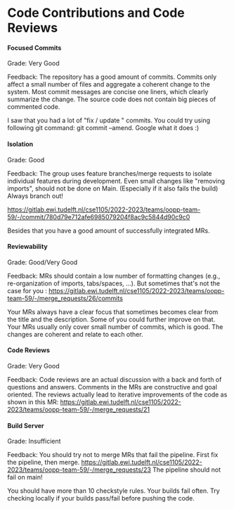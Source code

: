 # Code Contributions and Code Reviews

#### Focused Commits

Grade: Very Good

Feedback: The repository has a good amount of commits. 
Commits only affect a small number of files and aggregate a coherent change to the system.
Most commit messages are concise one liners, which clearly summarize the change.
The source code does not contain big pieces of commented code. 

I saw that you had a lot of "fix / update " commits. You could try using following git command:
git commit –amend.
Google what it does :)


#### Isolation

Grade: Good

Feedback: The group uses feature branches/merge requests to isolate individual features during development.
Even small changes like "removing imports", should not be done on Main. (Especially if it also fails the build) 
Always branch out!

https://gitlab.ewi.tudelft.nl/cse1105/2022-2023/teams/oopp-team-59/-/commit/780d79e712afe6985079204f8ac9c5844d90c9c0

Besides that you have a good amount of successfully integrated MRs. 

#### Reviewability

Grade: Good/Very Good

Feedback: MRs should contain a low number of formatting changes (e.g., re-organization of imports, tabs/spaces, ...). 
But sometimes that's not the case for you : https://gitlab.ewi.tudelft.nl/cse1105/2022-2023/teams/oopp-team-59/-/merge_requests/26/commits

Your MRs always have a clear focus that sometimes becomes clear from the title and the description. Some of you could further improve on that. 
Your MRs usually only cover small number of commits, which is good.
The changes are coherent and relate to each other.

#### Code Reviews

Grade: Very Good

Feedback: Code reviews are an actual discussion with a back and forth of questions and answers. 
Comments in the MRs are constructive and goal oriented.
The reviews actually lead to iterative improvements of the code as shown in this MR: 
https://gitlab.ewi.tudelft.nl/cse1105/2022-2023/teams/oopp-team-59/-/merge_requests/21

#### Build Server

Grade: Insufficient

Feedback: You should try not to merge MRs that fail the pipeline. First fix the pipeline, then merge.
https://gitlab.ewi.tudelft.nl/cse1105/2022-2023/teams/oopp-team-59/-/merge_requests/23
The pipeline should not fail on main!

You should have more than 10 checkstyle rules. 
Your builds fail often. Try checking locally if your builds pass/fail before pushing the code. 

